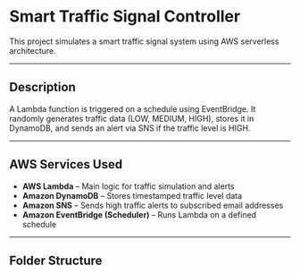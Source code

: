 # Smart Traffic Signal Controller 

This project simulates a smart traffic signal system using AWS serverless architecture.

---

##  Description
A Lambda function is triggered on a schedule using EventBridge. It randomly generates traffic data (LOW, MEDIUM, HIGH), stores it in DynamoDB, and sends an alert via SNS if the traffic level is HIGH.

---

##  AWS Services Used

- **AWS Lambda** – Main logic for traffic simulation and alerts
- **Amazon DynamoDB** – Stores timestamped traffic level data
- **Amazon SNS** – Sends high traffic alerts to subscribed email addresses
- **Amazon EventBridge (Scheduler)** – Runs Lambda on a defined schedule

---

##  Folder Structure

